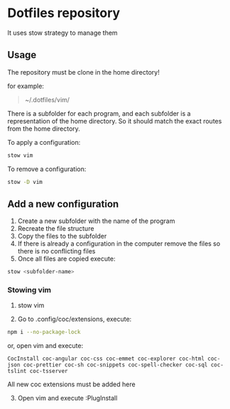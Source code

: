 # Dotfiles repository

It uses stow strategy to manage them

## Usage

The repository must be clone in the home directory!

for example:

> ~/.dotfiles/vim/

There is a subfolder for each program, and each subfolder is a representation of the home directory. So it should match the exact routes from the home directory.

To apply a configuration:

```bash
stow vim
```

To remove a configuration:

```bash
stow -D vim
```

## Add a new configuration

1. Create a new subfolder with the name of the program
2. Recreate the file structure
3. Copy the files to the subfolder
4. If there is already a configuration in the computer remove the files so there is no conflicting files
5. Once all files are copied execute:

```bash
stow <subfolder-name>
```

### Stowing vim

1. stow vim

2. Go to .config/coc/extensions, execute:

```bash
npm i --no-package-lock
```

or, open vim and execute:

```
CocInstall coc-angular coc-css coc-emmet coc-explorer coc-html coc-json coc-prettier coc-sh coc-snippets coc-spell-checker coc-sql coc-tslint coc-tsserver
```

All new coc extensions must be added here

3. Open vim and execute :PlugInstall
